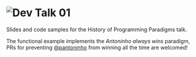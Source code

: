 # ![Dev Talk 01](https://github.com/ferrao/hist-prog-paradigms/blob/master/slides/src/img/ac-dev-talk-01.png)

Slides and code samples for the History of Programming Paradigms talk.

The functional example implements the _Antoninho always wins_ paradigm, PRs for preventing
[@pantoninho](https://github.com/pantoninho) from winning all the time are welcomed!
